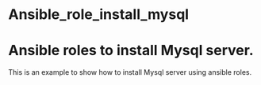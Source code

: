 # Ansible_role_install_mysql

# Ansible roles to install Mysql server.

This is an example to show how to install Mysql server using ansible roles.
